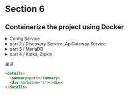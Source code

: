 # Section 6

## Containerize the project using Docker

<details>
  <summary>Config Service</summary>
  <div markdown="1">

## `Configuration Service`를 컨테이너화

```dockerfile
COPY apiEncryptionKey.jks apiEncryptionKey.jks
```

기존에는 로컬에 존재하던 Key를 사용했기 때문에 컨테이너 내부에 해당하는 Key 또한 있어야 하기 때문에 설정을 해줘야 한다.

사용하던 Key파일을 프로젝트 내부에 붙여놓고 `bootstrap.yml`내부에 있는 주소 값 또한 변경을 해줘야 한다.

이전에 있었던 빌드가 있을 경우 해당 파일을 삭제하고 새로 생성, 추가적으로 테스트는 없기 때문에 테스트는 스킵

```bash
$ mvn clean compile package -DskipTests=true

$ docker build -t jae9380/config-service:1.0 .
```

추가적으로 기존에 설정한 `RabbitMQ` 내용을 컨테이너화를 했기 때문에 해당 내용 또한 수정을 해줘야 한다.

물론 해당 프로젝트 내부에 직접 ip 주소를 명시해도 된다. 하지만 해당 주소는 변경이 될 경우가 있을 수 있기 때문에 다른 방법으로 설정을 할 것이다.

해당 방법은 직접적인 주소 명시를 하는 방법이 아닌, 해당 컨테이너의 이름을 명시를 하는 것이다.

```bash
docker run -d -p 8888:8888 --network ecommerce-network -e "spring.rabbitmq.host=rabbitmq" -e "spring.profiles.active=default" --name config-service jae9380/config-service:1.0
```

  </div>
</details>

<details>
  <summary>part 2 / Discovery Service, ApiGateway Service</summary>
  <div markdown="1">

## Discovery Service

`discovery-service`프로젝트 또한 `Configuration-Service`의 방법과 유사한 방법으로 실행하면 된다.

이미지를 만들었다면 이번에는 허브에 등록을 해보겠다.

```bash
$ docker push jae9380/discovery-service:1.0
$ docker push jae9380/config-service:1.0
```

이와 같이 명령어를 사용을 할 때 주의해야 할 부분이 있다. 뒤에 버전을 명시를 해줘야 한다. 만약 버전을 명시하지 않았을 경우에는 `latest`를 검색하게 되어버린다.

## ApiGateway Service

해당 프로젝트에서 설정해야 하는 부분은 크게 `Eureka`정보, `RabbitMQ`정보, `Configuration` 정보를 설정해줘야 한다.

```yml
# Eureka
eureka:
  client:
    service-url:
      defaultZone: http://localhost:8761/eureka

# Rabbitmq
spring:
  rabbitmq:
    host: 127.0.0.1
    port: 5672

# Configuration
spring:
  cloud:
    config:
      uri: http://127.0.0.1:8888
      name: config-service
```

해당 부분 설정을 해줘야 하기 때문에 아래와 같이 설정을 해준다.

```bash
docker run -d -p 8000:8000 --network ecommerce-network \
	-e "spring.cloud.config.uri=http://config-service:8888" \
	-e "spring.rabbitmq.host=rabbitmq" \
	-e "eureka.client.serviceUrl.defaultZone=http://discovery-service:8761/eureka/" \
	--name apigateway-service jae9380/apigateway-service:1.0
```

  </div>
</details>

<details>
  <summary>part 3 / MariaDB</summary>
  <div markdown="1">
  
이번에는 데이터베이스를 띄울 것이다.

기존에 로컬 환경에서 사용한 데이터들이 있을 것이다. 해당 데이터를 사용을 할 것이기 때문에 기존에 있던 내용들을 잠시 복사

Mac OS 같은 경우 `cp`명령어 사용, Windows 경우는 복사로 진행

```dockerfile
FROM mariadb:[version]
ENV MYSQL_ROOT_PASSWORD test123
ENV MYSQL_DATABASE mydb
COPY ./mysql_data/data /var/lib/mysql
EXPOSE 3306
```

해당 과정에서 이와 같은 에러가 발생할 수 있을 것이다.
`InnoDB: Upgrade after a crash is not supported. The redo log was created with MariaDB 10.5.19. You must start up and shut down MariaDB 10.7 or earlier.`  
이럴 경우에는 로컬에서 사용한 버전을 확인하여 `Dockerfile`에 버전을 명시

```sql
SELECT VERSION();
```

만약 기존의 파일이 필요하지 않는다면 `Dockerfile`내 `COPY`제거 후 실행

컨테이너 생성 후 로그를 확인을 하면 잘 나타날 것이다.

```bash
docker logs mariadb
```

어떤한 IP에서 접근할 수 있도록 설정을 해주자

```sql
grant all privileges on *.* to 'root'@'%' identified by 'test123';

flush privileges;
```

  </div>
</details>

<details>
  <summary>part 4 / Kafka, Zipkin</summary>
  <div markdown="1">

## Kafka, Zookeeper

[githyb by.wurstmeister/kafka-docker](https://github.com/wurstmeister/kafka-docker)
해당 주소를 시용하여 clone을 하여 파일을 사용할 계획이다.

해당 폴더 내 `docker-compose-single-broker.yml`파일을 사용할 것이다.  
내부에 ip 주소값을 수정을 하고, `kafka`부분에 `depends_on` 설정

```yml
depends_on:
  - zookeeper
```

그리고 네트워그 명시를 해준다.

```yml
version: "2"
services:
zookeeper:
  image: wurstmeister/zookeeper
  ports:
    - "2181:2181"
  networks:
    my-network:
      ipv4_address: 172.19.0.100
kafka:
  # build: .
  image: wurstmeister/kafka
  ports:
    - "9092:9092"
  environment:
    KAFKA_ADVERTISED_HOST_NAME: 172.19.0.101
    KAFKA_CREATE_TOPICS: "test:1:1"
    KAFKA_ZOOKEEPER_CONNECT: zookeeper:2181
  volumes:
    - /var/run/docker.sock:/var/run/docker.sock
  depends_on:
    - zookeeper
  networks:
    my-network:
      ipv4_address: 172.19.0.101

networks:
my-network:
  external: true
  name: ecommerce-network # 172.19.0.1 ~
```

해당 파일이 있는 위치에서 해당 명령어 사용

```bash
docker-compose -f docker-compose-single-broker.yml up -d
```

## Zipkin

[Zipkin](https://zipkin.io/pages/quickstart) 해당 페이지로 들어가 `Quickstart`내용에 `Docker`로 구동하는 방법이 나와있다.

해당 방법은 굉장히 간단하기 때문에 네트워크 설정만 주의하면 큰 문제는 없을 것이다.

```bash
$ docker run -d -p 9411:9411 \
          --network ecommerce-network \
          --name zipkin \
          openzipkin/zipkin
```

  </div>
</details>

_토글_

```html
<details>
  <summary>part</summary>
  <div markdown="1"></div>
</details>
```
